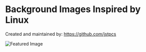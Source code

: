 # Background Images Inspired by Linux

Created and maintained by: https://github.com/jstpcs

![Featured Image](https://i.redditmedia.com/204DH0Hxad9tCb9rFA6b0ASNP06lp52DnivkC1saYlQ.png?s=d62ac5fe7a234e43b25506ad04ed75d4)
